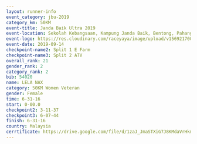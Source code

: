 ```yaml
---
layout: runner-info 
event_category: jbu-2019 
category_km: 50KM 
event-title: Janda Baik Ultra 2019
event-location: Sekolah Kebangsaan, Kampung Janda Baik, Bentong, Pahang, Malaysia 
event-logo: https://res.cloudinary.com/raceyaya/image/upload/v1569217009/logo/janda-baik_vch1pc.jpg 
event-date: 2019-09-14 
checkpoint-name2: Split 1 E Farm 
checkpoint-name3: Split 2 ATV 
overall_rank: 21
gender_rank: 2
category_rank: 2
bib: 54020
name: LELA NAX
category: 50KM Women Veteran
gender: Female
time: 6-31-16
start: 0-00.0
checkpoint2: 3-11-37
checkpoint3: 6-07-44
finish: 6-31-16
country: Malaysia
cerrtificate: https://drive.google.com/file/d/1zaJ_JmaSTXiG7J8KMdaVrHkmjYqDLTP0/view?usp=sharing
---
```

